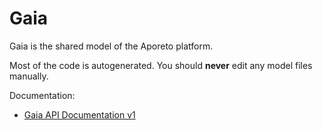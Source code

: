 # Gaia


Gaia is the shared model of the Aporeto platform.

Most of the code is autogenerated. You should **never** edit any model files manually.

Documentation:

- [Gaia API Documentation v1](v1/specs/doc/documentation.md)
